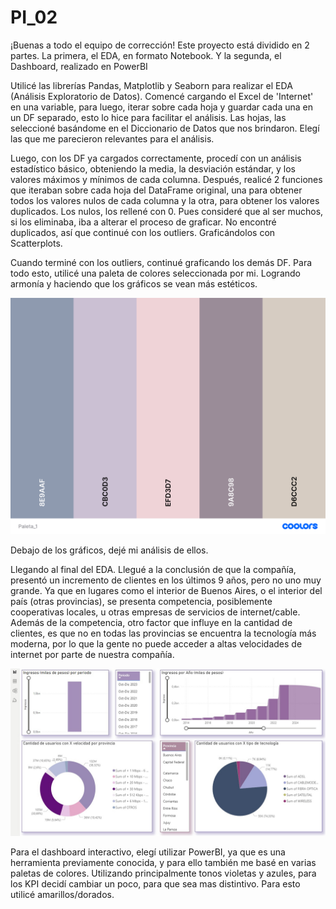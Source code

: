 # PI_02

¡Buenas a todo el equipo de corrección! 
Este proyecto está dividido en 2 partes. La primera, el EDA, en formato Notebook. Y la segunda, el Dashboard, realizado en PowerBI

Utilicé las librerías Pandas, Matplotlib y Seaborn para realizar el EDA (Análisis Exploratorio de Datos).
Comencé cargando el Excel de 'Internet' en una variable, para luego, iterar sobre cada hoja y guardar cada una en un DF separado, esto lo hice para facilitar el análisis. Las hojas, las seleccioné basándome en el Diccionario de Datos que nos brindaron. Elegí las que me parecieron relevantes para el análisis. 

Luego, con los DF ya cargados correctamente, procedí con un análisis estadístico básico, obteniendo la media, la desviación estándar, y los valores máximos y mínimos de cada columna. 
Después, realicé 2 funciones que iteraban sobre cada hoja del DataFrame original, una para obtener todos los valores nulos de cada columna y la otra, para obtener los valores duplicados. Los nulos, los rellené con 0. Pues consideré que al ser muchos, si los eliminaba, iba a alterar el proceso de graficar. No encontré duplicados, así que continué con los outliers. Graficándolos con Scatterplots. 

Cuando terminé con los outliers, continué graficando los demás DF. 
Para todo esto, utilicé una paleta de colores seleccionada por mi. Logrando armonía y haciendo que los gráficos se vean más estéticos. 

![paleta_1](./src/Paleta_1.png)

Debajo de los gráficos, dejé mi análisis de ellos. 

Llegando al final del EDA. Llegué a la conclusión de que la compañía, presentó un incremento de clientes en los últimos 9 años, pero no uno muy grande. Ya que en lugares como el interior de Buenos Aires, o el interior del país (otras provincias), se presenta competencia, posiblemente cooperativas locales, u otras empresas de servicios de internet/cable. Además de la competencia, otro factor que influye en la cantidad de clientes, es que no en todas las provincias se encuentra la tecnología más moderna, por lo que la gente no puede acceder a altas velocidades de internet por parte de nuestra compañía.

![dashboard](./src/dash1.jpeg)

Para el dashboard interactivo, elegí utilizar PowerBI, ya que es una herramienta previamente conocida, y para ello también me basé en varias paletas de colores. Utilizando principalmente tonos violetas y azules, para los KPI decidí cambiar un poco, para que sea mas distintivo. Para esto utilicé amarillos/dorados.